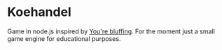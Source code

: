 Koehandel
=========

Game in node.js inspired by [You're bluffing](http://boardgamegeek.com/boardgame/1117/youre-bluffing).
For the moment just a small game engine for educational purposes. 